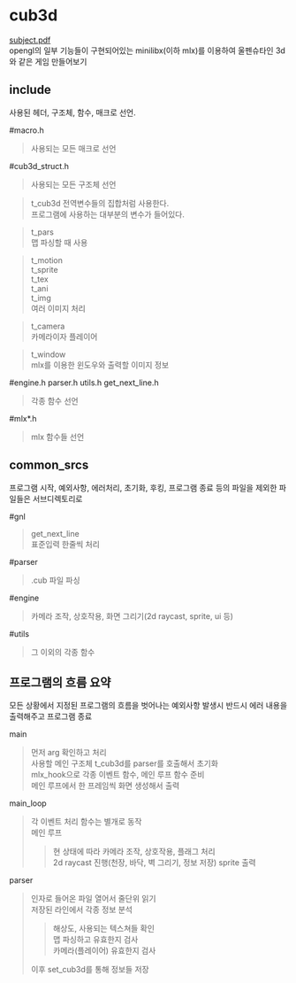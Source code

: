 cub3d
=========
[subject.pdf](./en.subject.pdf)   
opengl의 일부 기능들이 구현되어있는 minilibx(이하 mlx)를 이용하여 울펜슈타인 3d와 같은 게임 만들어보기   
   
include
-----------
사용된 헤더, 구조체, 함수, 매크로 선언.   
   
#macro.h
>	사용되는 모든 매크로 선언   
   
#cub3d_struct.h
>	사용되는 모든 구조체 선언   
   
>	t_cub3d
>	전역변수들의 집합처럼 사용한다.   
>	프로그램에 사용하는 대부분의 변수가 들어있다.   
   
>	t_pars   
>	맵 파싱할 때 사용   
   
>	t_motion   
>	t_sprite   
>	t_tex   
>	t_ani   
>	t_img   
>	여러 이미지 처리   
   
>	t_camera   
>	카메라이자 플레이어   
   
>	t_window   
>	mlx를 이용한 윈도우와 출력할 이미지 정보   
   
#engine.h parser.h utils.h get_next_line.h   
>	각종 함수 선언   
   
#mlx*.h
>	mlx 함수들 선언   
   
common_srcs
-----------
프로그램 시작, 예외사항, 에러처리, 초기화, 후킹, 프로그램 종료 등의 파일을 제외한 파일들은 서브디렉토리로   
   
#gnl
>	get_next_line   
>	표준입력 한줄씩 처리   
   
#parser
>	.cub 파일 파싱   
   
#engine
>	카메라 조작, 상호작용, 화면 그리기(2d raycast, sprite, ui 등)   
   
#utils   
>	그 이외의 각종 함수   
   
프로그램의 흐름 요약
---------------
모든 상황에서 지정된 프로그램의 흐름을 벗어나는 예외사항 발생시 반드시 에러 내용을 출력해주고 프로그램 종료   
   
main   
>  먼저 arg 확인하고 처리   
>  사용할 메인 구조체 t_cub3d를 parser를 호출해서 초기화   
>  mlx_hook으로 각종 이벤트 함수, 메인 루프 함수 준비   
>  메인 루프에서 한 프레임씩 화면 생성해서 출력   
   
main_loop   
>  각 이벤트 처리 함수는 별개로 동작   
>  메인 루프
>  >  현 상태에 따라 카메라 조작, 상호작용, 플래그 처리   
>  >  2d raycast 진행(천장, 바닥, 벽 그리기, 정보 저장)
>  >  sprite 출력   
   
parser   
>  인자로 들어온 파일 열어서 줄단위 읽기      
>  저장된 라인에서 각종 정보 분석   
>  >  해상도, 사용되는 텍스쳐들 확인   
>  >  맵 파싱하고 유효한지 검사   
>  >  카메라(플레이어) 유효한지 검사   
>
>  이후 set_cub3d를 통해 정보들 저장
